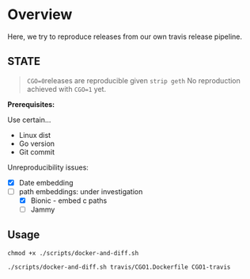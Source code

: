 # Overview

Here, we try to reproduce releases from our own travis release pipeline.

## STATE

> `CGO=0`releases are reproducible given `strip geth`
> No reproduction achieved with `CGO=1` yet.

**Prerequisites:**

Use certain...

- Linux dist
- Go version
- Git commit

Unreproducibility issues:

- [x] Date embedding
- [ ] path embeddings: under investigation
  - [x] Bionic - embed c paths
  - [ ] Jammy

## Usage

`chmod +x ./scripts/docker-and-diff.sh`

`./scripts/docker-and-diff.sh travis/CGO1.Dockerfile CGO1-travis`

